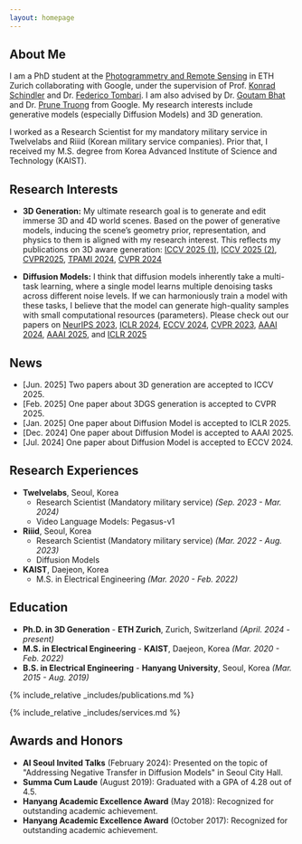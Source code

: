 ```yaml
---
layout: homepage
---
```


## About Me

I am a PhD student at the [Photogrammetry and Remote Sensing](https://prs.igp.ethz.ch/) in ETH Zurich collaborating with Google, under the supervision of Prof. [Konrad Schindler](https://prs.igp.ethz.ch/group/people/person-detail.schindler.html) and Dr. [Federico Tombari](https://federicotombari.github.io/). I am also advised by Dr. [Goutam Bhat](https://goutamgmb.github.io/) and Dr. [Prune Truong](https://prunetruong.com/) from Google. My research interests include generative models (especially Diffusion Models) and 3D generation.


I worked as a Research Scientist for my mandatory military service in Twelvelabs and Riiid (Korean military service companies).
Prior that, I received my M.S. degree from Korea Advanced Institute of Science and Technology (KAIST).

## Research Interests

- **3D Generation:** My ultimate research goal is to generate and edit immerse 3D and
4D world scenes. Based on the power of generative models, inducing the scene’s geometry prior,
representation, and physics to them is aligned with my research interest. This reflects my publications on 3D aware generation: [ICCV 2025 (1)](https://arxiv.org/abs/2503.15855), [ICCV 2025 (2)](https://arxiv.org/pdf/2503.12024), [CVPR2025](https://arxiv.org/abs/2411.16443), [TPAMI 2024](https://www.computer.org/csdl/journal/tp/5555/01/10475596/1VrCLjNNgfS), [CVPR 2024](https://arxiv.org/abs/2312.15980)

- **Diffusion Models:** I think that diffusion models inherently take a multi-task learning, where a single model learns multiple denoising tasks across different noise levels. If we can harmoniously train a model with these tasks, I believe that the model can generate high-quality samples with small computational resources (parameters). Please check out our papers on [NeurIPS 2023](https://arxiv.org/abs/2306.00354), [ICLR 2024](https://arxiv.org/abs/2310.07138), [ECCV 2024](https://arxiv.org/abs/2403.09176), [CVPR 2023](https://arxiv.org/abs/2212.05973), [AAAI 2024](https://arxiv.org/abs/2306.04990), [AAAI 2025](https://arxiv.org/abs/2405.17825), and [ICLR 2025](https://arxiv.org/abs/2403.10348)

<!-- - **Video Understanding:** In addition, I am interested in advancing Video Language Models for improved video understanding. [Pegasus Tech Report](https://arxiv.org/abs/2404.14687) -->

## News
- [Jun. 2025] Two papers about 3D generation are accepted to ICCV 2025.
- [Feb. 2025] One paper about 3DGS generation is accepted to CVPR 2025.
- [Jan. 2025] One paper about Diffusion Model is accepted to ICLR 2025.
- [Dec. 2024] One paper about Diffusion Model is accepted to AAAI 2025.
- [Jul. 2024] One paper about Diffusion Model is accepted to ECCV 2024.
<!-- - [Mar. 2024] One paper about Novel View Synthesis is accepted to TPAMI 2024.
- [Feb. 2024] One paper about One-Image-to-3D is accepted to CVPR 2024.
- [Jan. 2024] One paper about Diffusion Model is accepted to ICLR 2024.
- [Dec. 2023] One paper about Diffusion Model is accepted to AAAI 2024.
- [Sep. 2023] One paper about Diffusion Model is accepted to Neurips 2023.
 -->

## Research Experiences
- **Twelvelabs**, Seoul, Korea
  - Research Scientist (Mandatory military service) *(Sep. 2023 - Mar. 2024)*
  - Video Language Models: Pegasus-v1
- **Riiid**, Seoul, Korea
  - Research Scientist (Mandatory military service) *(Mar. 2022 - Aug. 2023)*
  - Diffusion Models
- **KAIST**, Daejeon, Korea
  - M.S. in Electrical Engineering *(Mar. 2020 - Feb. 2022)*

## Education
- **Ph.D. in 3D Generation** - **ETH Zurich**, Zurich, Switzerland
  *(April. 2024 - present)*
- **M.S. in Electrical Engineering** - **KAIST**, Daejeon, Korea
  *(Mar. 2020 - Feb. 2022)*
- **B.S. in Electrical Engineering** - **Hanyang University**, Seoul, Korea
  *(Mar. 2015 - Aug. 2019)*


{% include_relative _includes/publications.md %}

{% include_relative _includes/services.md %}


## Awards and Honors

- **AI Seoul Invited Talks** (February 2024): Presented on the topic of "Addressing Negative Transfer in Diffusion Models" in Seoul City Hall.
- **Summa Cum Laude** (August 2019): Graduated with a GPA of 4.28 out of 4.5.
- **Hanyang Academic Excellence Award** (May 2018): Recognized for outstanding academic achievement.
- **Hanyang Academic Excellence Award** (October 2017): Recognized for outstanding academic achievement.
